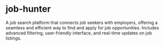 # job-hunter
 A job search platform that connects job seekers with employers, offering a seamless and efficient way to find and apply for job opportunities. Includes advanced filtering, user-friendly interface, and real-time updates on job listings.
